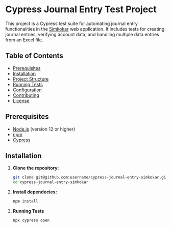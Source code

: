 # Cypress Journal Entry Test Project

This project is a Cypress test suite for automating journal entry functionalities in the [Simkokar](https://qa-inventory-accounting.simkokar.com) web application. It includes tests for creating journal entries, verifying account data, and handling multiple data entries from an Excel file.

## Table of Contents

- [Prerequisites](#prerequisites)
- [Installation](#installation)
- [Project Structure](#project-structure)
- [Running Tests](#running-tests)
- [Configuration](#configuration)
- [Contributing](#contributing)
- [License](#license)

## Prerequisites

- [Node.js](https://nodejs.org/) (version 12 or higher)
- [npm](https://www.npmjs.com/)
- [Cypress](https://www.cypress.io/)

## Installation

1. **Clone the repository:**

   ```bash
   git clone git@github.com:username/cypress-journal-entry-simkokar.git
   cd cypress-journal-entry-simkokar
2. **Install dependecies:**

    ```bash
    npm install
3. **Running Tests**
    ```bash
    npx cypress open